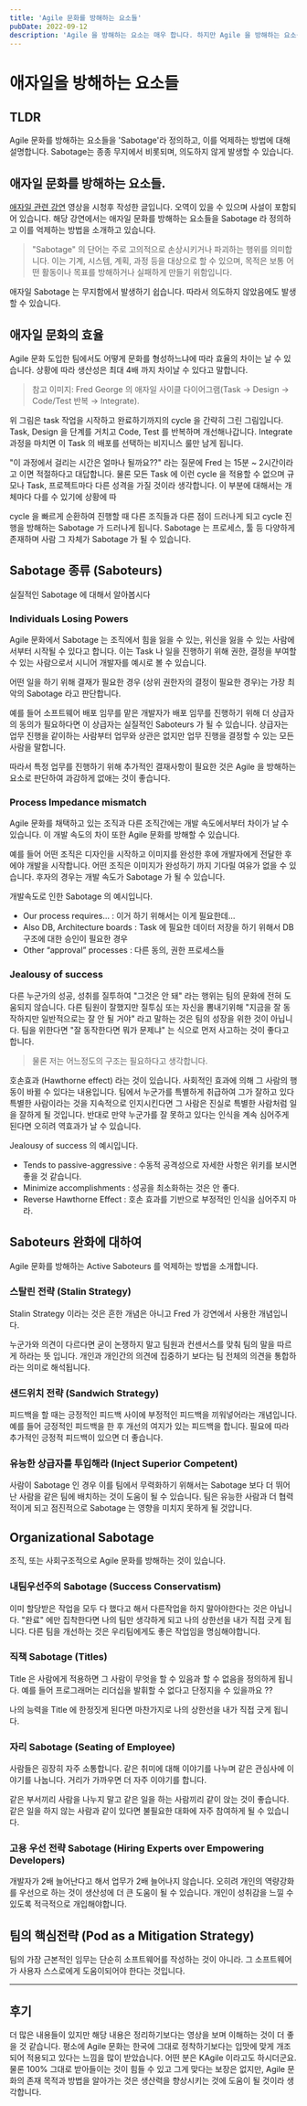 ```yaml
---
title: 'Agile 문화를 방해하는 요소들'
pubDate: 2022-09-12
description: 'Agile 을 방해하는 요소는 매우 합니다. 하지만 Agile 을 방해하는 요소를 인정함으로 이를 억제할 수 있습니다.'
---
```


# 애자일을 방해하는 요소들

## TLDR

Agile 문화를 방해하는 요소들을 'Sabotage'라 정의하고, 이를 억제하는 방법에 대해 설명합니다. Sabotage는 종종 무지에서 비롯되며, 의도하지 않게 발생할 수 있습니다.

## 애자일 문화를 방해하는 요소들.

[애자일 관련 강연](https://www.youtube.com/watch?v=3cDpLVuQXEo&t) 영상을 시청후 작성한 글입니다. 오역이 있을 수 있으며 사설이 포함되어 있습니다.
해당 강연에서는 애자일 문화를 방해하는 요소들을 Sabotage 라 정의하고 이를 억제하는 방법을 소개하고 있습니다.

> "Sabotage" 의 단어는 주로 고의적으로 손상시키거나 파괴하는 행위를 의미합니다. 이는 기계, 시스템, 계획, 과정 등을 대상으로 할 수 있으며, 목적은 보통 어떤 활동이나 목표를 방해하거나 실패하게 만들기 위함입니다.

애자일 Sabotage 는 무지함에서 발생하기 쉽습니다. 따라서 의도하지 않았음에도 발생할 수 있습니다.

## 애자일 문화의 효율

Agile 문화 도입한 팀에서도 어떻게 문화를 형성하느냐에 따라 효율의 차이는 날 수 있습니다. 상황에 따라 생산성은 최대 4배 까지 차이날 수 있다고 말합니다.

> 참고 이미지: Fred George 의 애자일 사이클 다이어그램(Task → Design → Code/Test 반복 → Integrate).

위 그림은 task 작업을 시작하고 완료하기까지의 cycle 을 간략히 그린 그림입니다.
Task, Design 을 단계를 거치고 Code, Test 를 반복하며 개선해나갑니다.
Integrate 과정을 마치면 이 Task 의 배포를 선택하는 비지니스 룰만 남게 됩니다.

"이 과정에서 걸리는 시간은 얼마나 될까요??" 라는 질문에 Fred 는 15분 ~ 2시간이라고 이면 적절하다고 대답합니다.
물론 모든 Task 에 이런 cycle 을 적용할 수 없으며 규모나 Task, 프로젝트마다 다른 성격을 가질 것이라 생각합니다. 이 부분에 대해서는 개체마다 다를 수 있기에 상황에 따

cycle 을 빠르게 순환하여 진행할 때 다른 조직들과 다른 점이 드러나게 되고 cycle 진행을 방해하는 Sabotage 가 드러나게 됩니다.
Sabotage 는 프로세스, 툴 등 다양하게 존재하며 사람 그 자체가 Sabotage 가 될 수 있습니다.

## Sabotage 종류 (Saboteurs)

실질적인 Sabotage 에 대해서 알아봅시다

### Individuals Losing Powers

Agile 문화에서 Sabotage 는 조직에서 힘을 잃을 수 있는, 위신을 잃을 수 있는 사람에서부터 시작될 수 있다고 합니다.
이는 Task 나 일을 진행하기 위해 권한, 결정을 부여할 수 있는 사람으로서 시니어 개발자를 예시로 볼 수 있습니다.

어떤 일을 하기 위해 결재가 필요한 경우 (상위 권한자의 결정이 필요한 경우)는 가장 최악의 Sabotage 라고 판단합니다.

예를 들어 소프트웨어 배포 임무를 맡은 개발자가 배포 임무를 진행하기 위해 더 상급자의 동의가 필요하다면 이 상급자는 실질적인 Saboteurs 가 될 수 있습니다.
상급자는 업무 진행을 같이하는 사람부터 업무와 상관은 없지만 업무 진행을 결정할 수 있는 모든 사람을 말합니다.

따라서 특정 업무를 진행하기 위해 추가적인 결재사항이 필요한 것은 Agile 을 방해하는 요소로 판단하여 과감하게 없애는 것이 좋습니다.

### Process Impedance mismatch

Agile 문화를 채택하고 있는 조직과 다른 조직간에는 개발 속도에서부터 차이가 날 수 있습니다. 이 개발 속도의 차이 또한 Agile 문화를 방해할 수 있습니다.

예를 들어 어떤 조직은 디자인을 시작하고 이미지를 완성한 후에 개발자에게 전달한 후에야 개발을 시작합니다. 어떤 조직은 이미지가 완성하기 까지 기다릴 여유가 없을 수 있습니다.
후자의 경우는 개발 속도가 Sabotage 가 될 수 있습니다.

개발속도로 인한 Sabotage 의 예시입니다.

- Our process requires… : 이거 하기 위해서는 이게 필요한데...
- Also DB, Architecture boards : Task 에 필요한 데이터 저장을 하기 위해서 DB 구조에 대한 승인이 필요한 경우
- Other “approval” processes : 다른 동의, 권한 프로세스들

### Jealousy of success

다른 누군가의 성공, 성취를 질투하여 "그것은 안 돼" 라는 행위는 팀의 문화에 전혀 도움되지 않습니다.
다른 팀원이 잘했지만 질투심 또는 자신을 뽐내기위해 "지금을 잘 동작하지만 일반적으로는 잘 안 될 거야" 라고 말하는 것은 팀의 성장을 위한 것이 아닙니다.
팀을 위한다면 "잘 동작한다면 뭐가 문제냐" 는 식으로 먼저 사고하는 것이 좋다고 합니다.

> 물론 저는 어느정도의 구조는 필요하다고 생각합니다.

호손효과 (Hawthorne effect) 라는 것이 있습니다. 사회적인 효과에 의해 그 사람의 행동이 바뀔 수 있다는 내용입니다.
팀에서 누군가를 특별하게 취급하여 그가 잘하고 있다 특별한 사람이라는 것을 지속적으로 인지시킨다면 그 사람은 진실로 특별한 사람처럼 일을 잘하게 될 것입니다.
반대로 만약 누군가를 잘 못하고 있다는 인식을 계속 심어주게 된다면 오히려 역효과가 날 수 있습니다.

Jealousy of success 의 예시입니다.

- Tends to passive-aggressive : 수동적 공격성으로 자세한 사항은 위키를 보시면 좋을 것 같습니다.
- Minimize accomplishments : 성공을 최소화하는 것은 안 좋다.
- Reverse Hawthorne Effect : 호손 효과를 기반으로 부정적인 인식을 심어주지 마라.

## Saboteurs 완화에 대하여

Agile 문화를 방해하는 Active Saboteurs 를 억제하는 방법을 소개합니다.

### 스탈린 전략 (Stalin Strategy)

Stalin Strategy 이라는 것은 흔한 개념은 아니고 Fred 가 강연에서 사용한 개념입니다.

누군가와 의견이 다르다면 굳이 논쟁하지 말고 팀원과 컨센서스를 맞춰 팀의 말을 따르게 하라는 뜻 입니다.
개인과 개인간의 의견에 집중하기 보다는 팀 전체의 의견을 통합하라는 의미로 해석됩니다.

### 샌드위치 전략 (Sandwich Strategy)

피드백을 할 때는 긍정적인 피드백 사이에 부정적인 피드백을 끼워넣어라는 개념입니다.
예를 들어 긍정적인 피드백을 한 후 개선의 여지가 있는 피드백을 합니다. 필요에 따라 추가적인 긍정적 피드백이 있으면 더 좋습니다.

### 유능한 상급자를 투입해라 (Inject Superior Competent)

사람이 Sabotage 인 경우 이를 팀에서 무력화하기 위해서는 Sabotage 보다 더 뛰어난 사람을 같은 팀에 배치하는 것이 도움이 될 수 있습니다.
팀은 유능한 사람과 더 협력적이게 되고 점진적으로 Sabotage 는 영향을 미치지 못하게 될 것압니다.


## Organizational Sabotage

조직, 또는 사회구조적으로 Agile 문화를 방해하는 것이 있습니다.

### 내팀우선주의 Sabotage (Success Conservatism)

이미 할당받은 작업을 모두 다 했다고 해서 다른작업을 하지 말아야한다는 것은 아닙니다. "완료" 에만 집착한다면
나의 팀만 생각하게 되고 나의 상한선을 내가 직접 긋게 됩니다. 다른 팀을 개선하는 것은 우리팀에게도 좋은 작업임을 명심해야합니다.

### 직책 Sabotage (Titles)

Title 은 사람에게 적용하면 그 사람이 무엇을 할 수 있음과 할 수 없음을 정의하게 됩니다.
예를 들어 프로그래머는 리더십을 발휘할 수 없다고 단정지을 수 있을까요 ??

나의 능력을 Title 에 한정짓게 된다면 마찬가지로 나의 상한선을 내가 직접 긋게 됩니다.

### 자리 Sabotage (Seating of Employee)

사람들은 굉장히 자주 소통합니다. 같은 취미에 대해 이야기를 나누며 같은 관심사에 이야기를 나눕니다. 거리가 가까우면 더 자주 이야기를 합니다.

같은 부서끼리 사람을 나누지 말고 같은 일을 하는 사람끼리 같이 앉는 것이 좋습니다.
같은 일을 하지 않는 사람과 같이 있다면 불필요한 대화에 자주 참여하게 될 수 있습니다.

### 고용 우선 전략 Sabotage (Hiring Experts over Empowering Developers)

개발자가 2배 늘어난다고 해서 업무가 2배 늘어나지 않습니다. 오히려 개인의 역량강화를 우선으로 하는 것이 생산성에 더 큰 도움이 될 수 있습니다.
개인이 성취감을 느낄 수 있도록 적극적으로 개입해야합니다.

## 팀의 핵심전략 (Pod as a Mitigation Strategy)

팀의 가장 근본적인 임무는 단순히 소프트웨어를 작성하는 것이 아니라. 그 소프트웨어가 사용자 스스로에게 도움이되어야 한다는 것입니다.

---

## 후기

더 많은 내용들이 있지만 해당 내용은 정리하기보다는 영상을 보며 이해하는 것이 더 좋을 것 같습니다.
평소에 Agile 문화는 한국에 그대로 정착하기보다는 입맛에 맞게 개조되어 적용되고 있다는 느낌을 많이 받았습니다. 어떤 분은 KAgile 이라고도 하시더군요.
물론 100% 그대로 받아들이는 것이 힘들 수 있고 그게 맞다는 보장은 없지만, Agile 문화의 존재 목적과 방법을 알아가는 것은 생산력을 향상시키는 것에 도움이 될 것이라 생각합니다.
